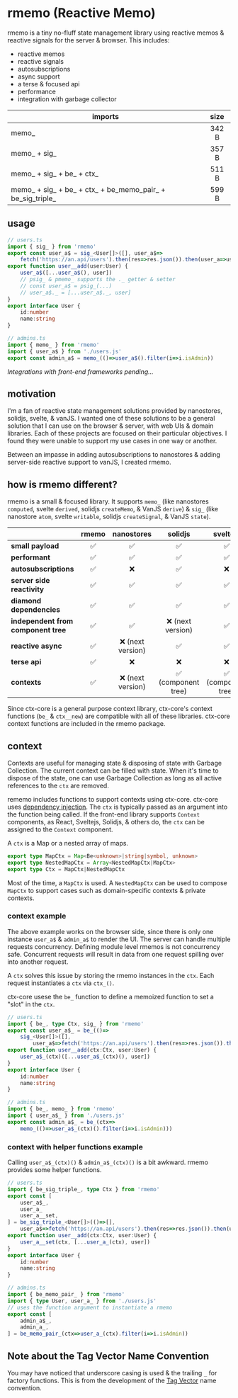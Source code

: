 # rmemo (Reactive Memo)

rmemo is a tiny no-fluff state management library using reactive memos & reactive signals for the server &
browser. This includes:

- reactive memos
- reactive signals
- autosubscriptions
- async support
- a terse & focused api
- performance
- integration with garbage collector

| imports                                                    | size  |
|------------------------------------------------------------|:-----:|
| memo_                                                      | 342 B |
| memo_ + sig_                                               | 357 B |
| memo_ + sig_ + be_ + ctx_                                  | 511 B |
| memo_ + sig_ + be_ + ctx_ + be_memo_pair_ + be_sig_triple_ | 599 B |

## usage

```ts
// users.ts
import { sig_ } from 'rmemo'
export const user_a$ = sig_<User[]>([], user_a$=>
	fetch('https://an.api/users').then(res=>res.json()).then(user_a=>user_a$._ = user_a))
export function user__add(user:User) {
	user_a$([...user_a$(), user])
	// psig_ & pmemo_ supports the ._ getter & setter
	// const user_a$ = psig_(...)
	// user_a$._ = [...user_a$._, user]
}
export interface User {
	id:number
	name:string
}
```

```ts
// admins.ts
import { memo_ } from 'rmemo'
import { user_a$ } from './users.js'
export const admin_a$ = memo_(()=>user_a$().filter(i=>i.isAdmin))
```

*Integrations with front-end frameworks pending...*

## motivation

I'm a fan of reactive state management solutions provided by nanostores, solidjs, svelte, & vanJS. I wanted one of
these solutions to be a general solution that I can use on the browser & server, with web UIs & domain libraries.
Each of these projects are focused on their particular objectives. I found they were unable to support my use cases
in one way or another.

Between an impasse in adding autosubscriptions to nanostores & adding server-side reactive support to vanJS, I
created rmemo.

## how is rmemo different?

rmemo is a small & focused library. It supports `memo_` (like nanostores `computed`, svelte `derived`,
solidjs `createMemo`, & VanJS `derive`) & `sig_` (like nanostore `atom`, svelte `writable`, solidjs
`createSignal`, & VanJS `state`).

|                                     | **rmemo** |  **nanostores**  |    **solidjs**     |    **sveltejs**    | **vanjs** |
|-------------------------------------|:---------:|:----------------:|:------------------:|:------------------:|:---------:|
| **small payload**                   |     ✅     |        ✅         |         ✅          |         ✅          |     ✅     |
| **performant**                      |     ✅     |        ✅         |         ✅          |         ✅          |     ✅     |
| **autosubscriptions**               |     ✅     |        ❌         |         ✅          |         ❌          |     ✅     |
| **server side reactivity**          |     ✅     |        ✅         |         ✅          |         ✅          |     ❌     |
| **diamond dependencies**            |     ✅     |        ✅         |         ✅          |         ✅          |     ❌     |
| **independent from component tree** |     ✅     |        ✅         |  ❌ (next version)  |         ✅          |     ✅     |
| **reactive async**                  |     ✅     | ❌ (next version) |         ✅          |         ✅          |     ❌     |
| **terse api**                       |     ✅     |        ❌         |         ❌          |         ❌          |     ✅     |
| **contexts**                        |     ✅     | ❌ (next version) | ✅ (component tree) | ✅ (component tree) |     ❌     |

Since ctx-core is a general purpose context library, ctx-core's context functions (`be_` & `ctx__new`) are
compatible with all of these libraries.
ctx-core context functions are included in the rmemo package.

## context

Contexts are useful for managing state & disposing of state with Garbage Collection. The current context can be
filled with state. When it's time to dispose of the state, one can use Garbage Collection as long as all active
references to the `ctx` are removed.

rememo includes functions to support contexts using ctx-core. ctx-core
uses [dependency injection](https://en.wikipedia.org/wiki/Dependency_injection).
The `ctx` is typically passed as an argument into the function being called. If the front-end library supports
`Context` components, as React, Sveltejs, Solidjs, & others do, the `ctx` can be assigned to the `Context` component.

A `ctx` is a Map or a nested array of maps.

```ts
export type MapCtx = Map<Be<unknown>|string|symbol, unknown>
export type NestedMapCtx = Array<NestedMapCtx|MapCtx>
export type Ctx = MapCtx|NestedMapCtx
```

Most of the time, a `MapCtx` is used. A `NestedMapCtx` can be used to compose `MapCtx` to support cases such as
domain-specific contexts & private contexts.

### context example

The above example works on the browser side, since there is only one instance `user_a$` & `admin_a$` to render the
UI. The server can handle multiple requests concurrency. Defining module level rmemos is not concurrency safe.
Concurrent requests will result in data from one request spilling over into another request.

A `ctx` solves this issue by storing the rmemo instances in the `ctx`. Each request instantiates a `ctx` via `ctx_()`.

ctx-core usese the `be_` function to define a memoized function to set a "slot" in the `ctx`.

```ts
// users.ts
import { be_, type Ctx, sig_ } from 'rmemo'
export const user_a$_ = be_(()=>
	sig_<User[]>([],
		user_a$=>fetch('https://an.api/users').then(res=>res.json()).then(user_a=>user_a$._ = user_a)))
export function user__add(ctx:Ctx, user:User) {
	user_a$_(ctx)([...user_a$_(ctx)(), user])
}
export interface User {
	id:number
	name:string
}
```

```ts
// admins.ts
import { be_, memo_ } from 'rmemo'
import { user_a$_ } from './users.js'
export const admin_a$_ = be_(ctx=>
	memo_(()=>user_a$_(ctx)().filter(i=>i.isAdmin)))
```

### context with helper functions example

Calling `user_a$_(ctx)()` & `admin_a$_(ctx)()` is a bit awkward. rmemo provides some helper functions.

```ts
// users.ts
import { be_sig_triple_, type Ctx } from 'rmemo'
export const [
	user_a$_,
	user_a_
	user_a__set,
] = be_sig_triple_<User[]>(()=>[],
	user_a$=>fetch('https://an.api/users').then(res=>res.json()).then(user_a=>user_a$._ = user_a))
export function user__add(ctx:Ctx, user:User) {
	user_a__set(ctx, [...user_a_(ctx), user])
}
export interface User {
	id:number
	name:string
}
```

```ts
// admins.ts
import { be_memo_pair_ } from 'rmemo'
import { type User, user_a_ } from './users.js'
// uses the function argument to instantiate a rmemo
export const [
	admin_a$_,
	admin_a_,
] = be_memo_pair_(ctx=>user_a_(ctx).filter(i=>i.isAdmin))
```

## Note about the Tag Vector Name Convention

You may have noticed that underscore casing is used & the trailing `_` for factory functions. This is from the
development of the [Tag Vector](https://www.briantakita.me/posts/tag-vector-0-introduction) name convention.
